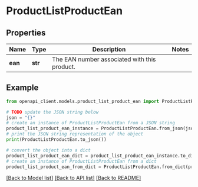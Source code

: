 # ProductListProductEan


## Properties

Name | Type | Description | Notes
------------ | ------------- | ------------- | -------------
**ean** | **str** | The EAN number associated with this product. | 

## Example

```python
from openapi_client.models.product_list_product_ean import ProductListProductEan

# TODO update the JSON string below
json = "{}"
# create an instance of ProductListProductEan from a JSON string
product_list_product_ean_instance = ProductListProductEan.from_json(json)
# print the JSON string representation of the object
print(ProductListProductEan.to_json())

# convert the object into a dict
product_list_product_ean_dict = product_list_product_ean_instance.to_dict()
# create an instance of ProductListProductEan from a dict
product_list_product_ean_from_dict = ProductListProductEan.from_dict(product_list_product_ean_dict)
```
[[Back to Model list]](../README.md#documentation-for-models) [[Back to API list]](../README.md#documentation-for-api-endpoints) [[Back to README]](../README.md)


